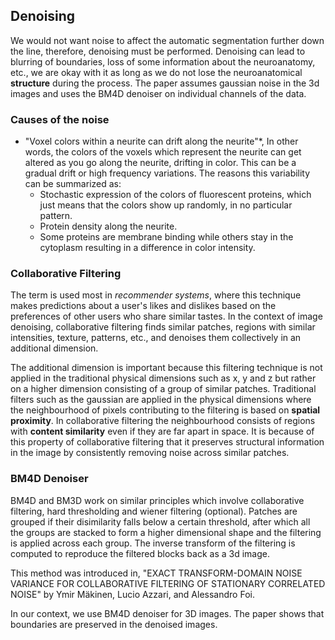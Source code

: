 ## Denoising

We would not want noise to affect the automatic segmentation further down the line, therefore, denoising must be performed. Denoising can lead to blurring of boundaries, loss of some information about the neuroanatomy, etc., we are okay with it as long as we do not lose the neuroanatomical **structure** during the process. The paper assumes gaussian noise in the 3d images and uses the BM4D denoiser on individual channels of the data. 

### Causes of the noise

- "Voxel colors within a neurite can drift along the neurite"*, In other words, the colors of the voxels which represent the neurite can get altered as you go along the neurite, drifting in color. This can be a gradual drift or high frequency variations. The reasons this variability can be summarized as:
  - Stochastic expression of the colors of fluorescent proteins, which just means that the colors show up randomly, in no particular pattern.
  - Protein density along the neurite.
  - Some proteins are membrane binding while others stay in the cytoplasm resulting in a difference in color intensity.

### Collaborative Filtering

The term is used most in *recommender systems*, where this technique makes predictions about a user's likes and dislikes based on the preferences of other users who share similar tastes. In the context of image denoising, collaborative filtering finds similar patches, regions with similar intensities, texture, patterns, etc., and denoises them collectively in an additional dimension. 

The additional dimension is important because this filtering technique is not applied in the traditional physical dimensions such as x, y and z but rather on a higher dimension consisting of a group of similar patches. Traditional filters such as the gaussian are applied in the physical dimensions where the neighbourhood of pixels contributing to the filtering is based on **spatial proximity**. In collaborative filtering the neighbourhood consists of regions with **content similarity** even if they are far apart in space. It is because of this property of collaborative filtering that it preserves structural information in the image by consistently removing noise across similar patches.

### BM4D Denoiser

BM4D and BM3D work on similar principles which involve collaborative filtering, hard thresholding and wiener filtering (optional). Patches are grouped if their disimilarity falls below a certain threshold, after which all the groups are stacked to form a higher dimensional shape and the filtering is applied across each group. The inverse transform of the filtering is computed to reproduce the filtered blocks back as a 3d image. 

This method was introduced in, "EXACT TRANSFORM-DOMAIN NOISE VARIANCE FOR COLLABORATIVE FILTERING OF STATIONARY CORRELATED NOISE" by Ymir Mäkinen, Lucio Azzari, and Alessandro Foi. 

In our context, we use BM4D denoiser for 3D images. The paper shows that boundaries are preserved in the denoised images. 
